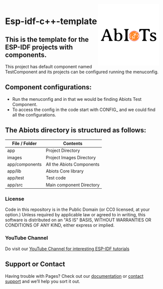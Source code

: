 <img src="./images/logo.png" alt="Abiots" align="right">

# Esp-idf-c++-template

## This is the template for the ESP-IDF projects with components.
This project has default component named TestComponent and its projects can be configured running the menuconfig.

## Component configurations:
* Run the menuconfig and in that we would be finding Abiots Test Component. 
* To access the config in the code start with CONFIG_ and we could find all the configurations.

## The Abiots directory is structured as follows:

| File / Folder | Contents                                           |
| ------------- | -------------------------------------------------- |
| app           | Project Directory                                  |
| images        | Project Images Directory                           |
| app/components    | All the Abiots Components                      |
| app/lib           | Abiots Core library                            |
| app/test          | Test code                                      |
| app/src           | Main component Directory                       |


### License
Code in this repository is in the Public Domain (or CC0 licensed, at your option.) Unless required by applicable law or agreed to in writing, this software is distributed on an "AS IS" BASIS, WITHOUT WARRANTIES OR CONDITIONS OF ANY KIND, either express or implied.

### YouTube Channel
 Do visit our [YouTube Channel for interesting ESP-IDF tutorials](https://www.youtube.com/channel/UC731eN2pwAXxu9tZk5AqPPw)

## Support or Contact

Having trouble with Pages? Check out our [documentation](https://docs.github.com/categories/github-pages-basics/) or [contact support](https://support.github.com/contact) and we’ll help you sort it out.
